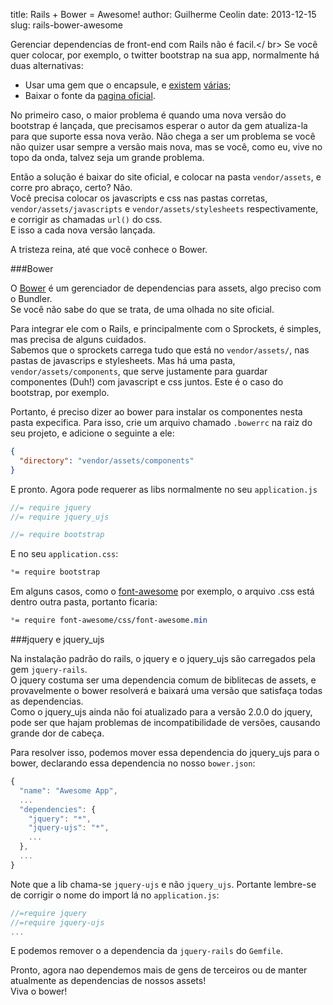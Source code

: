 title: Rails + Bower = Awesome!
author: Guilherme Ceolin
date: 2013-12-15
slug: rails-bower-awesome

Gerenciar dependencias de front-end com Rails não é facil.</ br>
Se você quer colocar, por exemplo, o twitter bootstrap na sua app, normalmente há duas alternativas:

* Usar uma gem que o encapsule, e [existem](https://github.com/seyhunak/twitter-bootstrap-rails) [várias](https://github.com/anjlab/bootstrap-rails);
* Baixar o fonte da [pagina oficial](http://getbootstrap.com).

No primeiro caso, o maior problema é quando uma nova versão do bootstrap é lançada, que precisamos esperar o autor da gem atualiza-la para que suporte essa nova verão. Não chega a ser um problema se você não quizer usar sempre a versão mais nova, mas se você, como eu, vive no topo da onda, talvez seja um grande problema.

Então a solução é baixar do site oficial, e colocar na pasta `vendor/assets`, e corre pro abraço, certo? Não.<br />
Você precisa colocar os javascripts e css nas pastas corretas, `vendor/assets/javascripts` e `vendor/assets/stylesheets` respectivamente, e corrigir as chamadas `url()` do css.<br />
E isso a cada nova versão lançada.

A tristeza reina, até que você conhece o Bower.

###Bower

O [Bower](http://bower.io) é um gerenciador de dependencias para assets, algo preciso com o Bundler.<br />
Se você não sabe do que se trata, de uma olhada no site oficial.

Para integrar ele com o Rails, e principalmente com o Sprockets, é simples, mas precisa de alguns cuidados.<br/>
Sabemos que o sprockets carrega tudo que está no `vendor/assets/`, nas pastas de javascrips e stylesheets. Mas há uma pasta, `vendor/assets/components`, que serve justamente para guardar componentes (Duh!) com javascript e css juntos. Este é o caso do bootstrap, por exemplo.

Portanto, é preciso dizer ao bower para instalar os componentes nesta pasta expecifica. Para isso, crie um arquivo chamado `.bowerrc` na raiz do seu projeto, e adicione o seguinte a ele:

```json
{
  "directory": "vendor/assets/components"
}
```

E pronto. Agora pode requerer as libs normalmente no seu `application.js`

```javascript
//= require jquery
//= require jquery_ujs

//= require bootstrap
```

E no seu `application.css`:

```css
*= require bootstrap
```

Em alguns casos, como o [font-awesome](http://fontawesome.io) por exemplo, o arquivo .css está dentro outra pasta, portanto ficaria:

```css
*= require font-awesome/css/font-awesome.min
```

###jquery e jquery_ujs

Na instalação padrão do rails, o jquery e o jquery_ujs são carregados pela gem `jquery-rails`.<br />
O jquery costuma ser uma dependencia comum de biblitecas de assets, e provavelmente o bower resolverá e baixará uma versão que satisfaça todas as dependencias.<br />
Como o jquery_ujs ainda não foi atualizado para a versão 2.0.0 do jquery, pode ser que hajam problemas de incompatibilidade de versões, causando grande dor de cabeça.

Para resolver isso, podemos mover essa dependencia do jquery_ujs para o bower, declarando essa dependencia no nosso `bower.json`:

```javascript
{
  "name": "Awesome App",
  ...
  "dependencies": {
    "jquery": "*",
    "jquery-ujs": "*",
    ...
  },
  ...
}
```
Note que a lib chama-se `jquery-ujs` e não `jquery_ujs`. Portante lembre-se de corrigir o nome do import lá no `application.js`:

```javascript
//=require jquery
//=require jquery-ujs
...
```

E podemos remover o a dependencia da `jquery-rails` do `Gemfile`.

Pronto, agora nao dependemos mais de gens de terceiros ou de manter atualmente as dependencias de nossos assets!<br />
Viva o bower!


